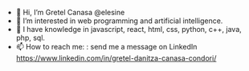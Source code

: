 - 👋 Hi, I’m Gretel Canasa @elesine 
- 👀 I’m interested in web programming and artificial intelligence.  
- 🌱 I have knowledge in javascript, react, html, css, python, c++, java, php, sql.
- 📫 How to reach me: : send me a message on LinkedIn https://www.linkedin.com/in/gretel-danitza-canasa-condori/


